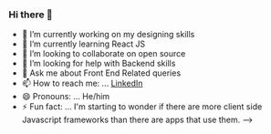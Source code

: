 ### Hi there 👋


- 🔭 I’m currently working on my designing skills
- 🌱 I’m currently learning React JS
- 👯 I’m looking to collaborate on open source
- 🤔 I’m looking for help with Backend skills
- 💬 Ask me about Front End Related queries 
- 📫 How to reach me: ... [LinkedIn](https://www.linkedin.com/in/dhairyamarwah/) 
- 😄 Pronouns: ... He/him
- ⚡ Fun fact: ... I'm starting to wonder if there are more client side Javascript frameworks than there are apps that use them.
-->

